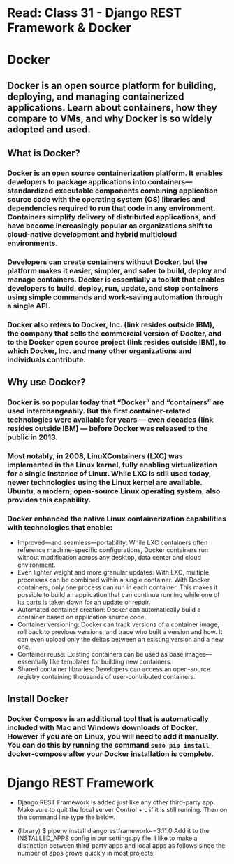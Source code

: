 # Read: Class 31 - Django REST Framework & Docker

# Docker
## Docker is an open source platform for building, deploying, and managing containerized applications. Learn about containers, how they compare to VMs, and why Docker is so widely adopted and used.

## What is Docker?

### Docker is an open source containerization platform. It enables developers to package applications into containers—standardized executable components combining application source code with the operating system (OS) libraries and dependencies required to run that code in any environment. Containers simplify delivery of distributed applications, and have become increasingly popular as organizations shift to cloud-native development and hybrid multicloud environments.

### Developers can create containers without Docker, but the platform makes it easier, simpler, and safer to build, deploy and manage containers. Docker is essentially a toolkit that enables developers to build, deploy, run, update, and stop containers using simple commands and work-saving automation through a single API.

### Docker also refers to Docker, Inc. (link resides outside IBM), the company that sells the commercial version of Docker, and to the Docker open source project (link resides outside IBM), to which Docker, Inc. and many other organizations and individuals contribute.

## Why use Docker?

### Docker is so popular today that “Docker” and “containers” are used interchangeably. But the first container-related technologies were available for years — even decades (link resides outside IBM) — before Docker was released to the public in 2013. 

### Most notably, in 2008, LinuXContainers (LXC) was implemented in the Linux kernel, fully enabling virtualization for a single instance of Linux. While LXC is still used today, newer technologies using the Linux kernel are available. Ubuntu, a modern, open-source Linux operating system, also provides this capability.

### Docker enhanced the native Linux containerization capabilities with technologies that enable:

* Improved—and seamless—portability: While LXC containers often reference machine-specific configurations, Docker containers run without modification across any desktop, data center and cloud environment.
* Even lighter weight and more granular updates: With LXC, multiple processes can be combined within a single container. With Docker containers, only one process can run in each container. This makes it possible to build an application that can continue running while one of its parts is taken down for an update or repair.
* Automated container creation: Docker can automatically build a container based on application source code.
* Container versioning: Docker can track versions of a container image, roll back to previous versions, and trace who built a version and how. It can even upload only the deltas between an existing version and a new one.
* Container reuse: Existing containers can be used as base images—essentially like templates for building new containers.
* Shared container libraries: Developers can access an open-source registry containing thousands of user-contributed containers.

## Install Docker

### Docker Compose is an additional tool that is automatically included with Mac and Windows downloads of Docker. However if you are on Linux, you will need to add it manually. You can do this by running the command ```sudo pip install ``` docker-compose after your Docker installation is complete.


# Django REST Framework

* Django REST Framework is added just like any other third-party app. Make sure to quit the local server Control + c if it is still running. Then on the command line type the below.

* (library) $ pipenv install djangorestframework~=3.11.0 Add it to the INSTALLED_APPS config in our settings.py file. I like to make a distinction between third-party apps and local apps as follows since the number of apps grows quickly in most projects.
